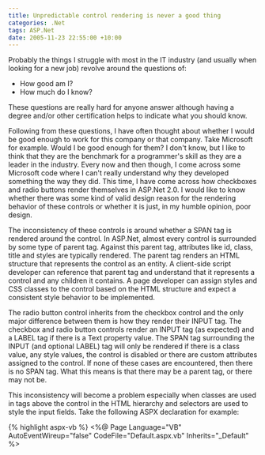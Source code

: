 ```yaml
---
title: Unpredictable control rendering is never a good thing
categories: .Net
tags: ASP.Net
date: 2005-11-23 22:55:00 +10:00
---
```


Probably the things I struggle with most in the IT industry (and usually when looking for a new job) revolve around the questions of:

* How good am I?
* How much do I know?

These questions are really hard for anyone answer although having a degree and/or other certification helps to indicate what you should know.

Following from these questions, I have often thought about whether I would be good enough to work for this company or that company. Take Microsoft for example. Would I be good enough for them? I don't know, but I like to think that they are the benchmark for a programmer's skill as they are a leader in the industry. Every now and then though, I come across some Microsoft code where I can't really understand why they developed something the way they did. This time, I have come across how checkboxes and radio buttons render themselves in ASP.Net 2.0. I would like to know whether there was some kind of valid design reason for the rendering behavior of these controls or whether it is just, in my humble opinion, poor design.

<!--more-->

The inconsistency of these controls is around whether a SPAN tag is rendered around the control. In ASP.Net, almost every control is surrounded by some type of parent tag. Against this parent tag, attributes like id, class, title and styles are typically rendered. The parent tag renders an HTML structure that represents the control as an entity. A client-side script developer can reference that parent tag and understand that it represents a control and any children it contains. A page developer can assign styles and CSS classes to the control based on the HTML structure and expect a consistent style behavior to be implemented.

The radio button control inherits from the checkbox control and the only major difference between them is how they render their INPUT tag. The checkbox and radio button controls render an INPUT tag (as expected) and a LABEL tag if there is a Text property value. The SPAN tag surrounding the INPUT (and optional LABEL) tag will only be rendered if there is a class value, any style values, the control is disabled or there are custom attributes assigned to the control. If none of these cases are encountered, then there is no SPAN tag. What this means is that there may be a parent tag, or there may not be.

This inconsistency will become a problem especially when classes are used in tags above the control in the HTML hierarchy and selectors are used to style the input fields. Take the following ASPX declaration for example:

{% highlight aspx-vb %}
<%@ Page Language="VB" AutoEventWireup="false" CodeFile="Default.aspx.vb" Inherits="_Default" %> 
<!DOCTYPE html PUBLIC "-//W3C//DTD XHTML 1.0 Transitional//EN" "http://www.w3.org/TR/xhtml1/DTD/xhtml1-transitional.dtd"> 

<html xmlns="http://www.w3.org/1999/xhtml" > 
<head runat="server"> 
    <title>Untitled Page</title> 
    <style type="text/css" media="all"> 
  
        .TestClass span input 
        { 
            border: 1px solid black; 
            margin: 15px; 
        } 
  
    </style> 
</head> 
<body> 
    <form id="form1" runat="server"> 
        <div class="TestClass"> 
            <div> 
                <ASP:CHECKBOX id="chkTest1" runat="server" /> 
            </div> 
            <div> 
                <ASP:CHECKBOX id="chkTest2" runat="server" text="Test 2" /> 
            </div> 
            <div> 
                <ASP:CHECKBOX id="chkTest3" runat="server" tooltip="different structure" /> 
            </div> 
            <div> 
                <ASP:CHECKBOX id="chkTest4" runat="server" text="Test 2" tooltip="different structure again" /> 
            </div> 
        </div> 
    </form> 
</body> 
</html> 
{% endhighlight %}

The intention behind this example is that the INPUT tags will be styled with a border and margins based on a CSS class assigned further up the HTML hierarchy. The CSS class and selector is saying that where a tag is found with the CSS class of TestClass, apply the style to any controls like checkboxes and radio buttons. This demonstrates a likely scenario where the developer is under the assumption that a checkbox will always render a SPAN tag as the parent element.

When this is run, the HTML output is this:

 {% highlight aspx-vb %}
<!DOCTYPE html PUBLIC "-//W3C//DTD XHTML 1.0 Transitional//EN" "http://www.w3.org/TR/xhtml1/DTD/xhtml1-transitional.dtd"> 
<html xmlns="http://www.w3.org/1999/xhtml"> 
<head> 
   <title>Untitled Page </title> 
    <style media="all" type="text/css"> 
  
        .TestClass span input 
        { 
            border: 1px solid black; 
            margin: 15px; 
        } 
  
    </style> 
</head> 
<body> 
    <form id="form1" action="Default.aspx" method="post" name="form1"> 
        <div> 
            <input id="__VIEWSTATE" name="__VIEWSTATE" type="hidden" value="/wEPDwUKMTU1MjcxNDA3NWQYAQUeX19Db250cm9sc1JlcXVpcmVQb3N0Qm 
Fja0tleV9fFgQFCGNoa1Rlc3QxBQhjaGtUZXN0MgUIY2hrVGVzdDMFC 
GNoa1Rlc3Q0073yAnmuscc5SVp45f2hz4h5v5k=" /> 
        </div> 
        <div class="TestClass"> 
            <div> 
                <input id="chkTest1" name="chkTest1" type="checkbox" /> 
            </div> 
            <div> 
                <input id="chkTest2" name="chkTest2" type="checkbox" /><label for="chkTest2">Test 2</label> 
            </div> 
            <div> 
                <span title="different structure"> 
                    <input id="chkTest3" name="chkTest3" type="checkbox" /></span> 
            </div> 
            <div> 
                <span title="different structure again"> 
                    <input id="chkTest4" name="chkTest4" type="checkbox" /><label for="chkTest4">Test 2</label></span> 
            </div> 
        </div> 
        <div> 
            <input id="__EVENTVALIDATION" name="__EVENTVALIDATION" type="hidden" value="/wEWBQLW6MyrCwKtweqtDQKtwa6cAwKtwcL3CwKtwaa/BzjQrPLOlUVjvfSfhjgmYNkpkQmM" /> 
        </div> 
    </form> 
</body> 
</html> 
{% endhighlight %}

The first two checkboxes don't apply the style, but the other two do. I am sure that there will be developers every now and then that can't figure out why their selector based styles are not being used for their radio buttons and checkbox controls. If the Microsoft developer of these web controls was consistent and always rendered a SPAN tag as the parent element, this wouldn't be a problem.


